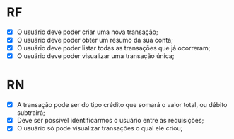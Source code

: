 # RF

- [x] O usuário deve poder criar uma nova transação;
- [x] O usuário deve poder obter um resumo da sua conta;
- [x] O usuário deve poder listar todas as transações que já ocorreram;
- [x] O usuário deve poder visualizar uma transação única;

# RN

- [x] A transação pode ser do tipo crédito que somará o valor total, ou débito subtrairá;
- [x] Deve ser possivel identificarmos o usuário entre as requisições;
- [x] O usuário só pode visualizar transações o qual ele criou;